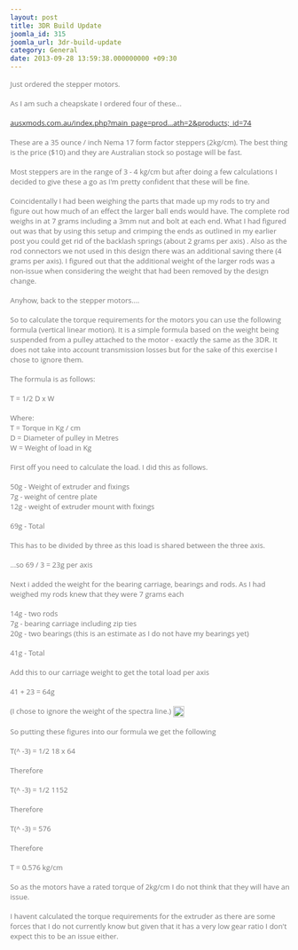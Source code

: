 ```yaml
---
layout: post
title: 3DR Build Update
joomla_id: 315
joomla_url: 3dr-build-update
category: General
date: 2013-09-28 13:59:38.000000000 +09:30
---
```

<p><span style="color: #777777; font-family: 'Open Sans', sans-serif; font-size: 13px;">Just ordered the stepper motors.</span><br style="color: #777777; font-family: 'Open Sans', sans-serif; font-size: 13px;" /><br style="color: #777777; font-family: 'Open Sans', sans-serif; font-size: 13px;" /><span style="color: #777777; font-family: 'Open Sans', sans-serif; font-size: 13px;">As I am such a cheapskate I ordered four of these...</span><br style="color: #777777; font-family: 'Open Sans', sans-serif; font-size: 13px;" /><br style="color: #777777; font-family: 'Open Sans', sans-serif; font-size: 13px;" /><a class="bbcode_url" style="color: #333333; font-family: 'Open Sans', sans-serif; font-size: 13px; outline: none !important;" href="https://web.archive.org/web/20160805210500/http://ausxmods.com.au/index.php?main_page=product_info&amp;cPath=2&amp;products_id=74" target="_blank" rel="nofollow noopener noreferrer">ausxmods.com.au/index.php?main_page=prod...ath=2&amp;products;_id=74</a><br style="color: #777777; font-family: 'Open Sans', sans-serif; font-size: 13px;" /><br style="color: #777777; font-family: 'Open Sans', sans-serif; font-size: 13px;" /><span style="color: #777777; font-family: 'Open Sans', sans-serif; font-size: 13px;">These are a 35 ounce / inch Nema 17 form factor steppers (2kg/cm). The best thing is the price ($10) and they are Australian stock so postage will be fast.</span><br style="color: #777777; font-family: 'Open Sans', sans-serif; font-size: 13px;" /><br style="color: #777777; font-family: 'Open Sans', sans-serif; font-size: 13px;" /><span style="color: #777777; font-family: 'Open Sans', sans-serif; font-size: 13px;">Most steppers are in the range of 3 - 4 kg/cm but after doing a few calculations I decided to give these a go as I'm pretty confident that these will be fine.</span><br style="color: #777777; font-family: 'Open Sans', sans-serif; font-size: 13px;" /><br style="color: #777777; font-family: 'Open Sans', sans-serif; font-size: 13px;" /><span style="color: #777777; font-family: 'Open Sans', sans-serif; font-size: 13px;">Coincidentally I had been weighing the parts that made up my rods to try and figure out how much of an effect the larger ball ends would have. The complete rod weighs in at 7 grams including a 3mm nut and bolt at each end. What I had figured out was that by using this setup and crimping the ends as outlined in my earlier post you could get rid of the backlash springs (about 2 grams per axis) . Also as the rod connectors we not used in this design there was an additional saving there (4 grams per axis). I figured out that the additional weight of the larger rods was a non-issue when considering the weight that had been removed by the design change.</span><br style="color: #777777; font-family: 'Open Sans', sans-serif; font-size: 13px;" /><br style="color: #777777; font-family: 'Open Sans', sans-serif; font-size: 13px;" /><span style="color: #777777; font-family: 'Open Sans', sans-serif; font-size: 13px;">Anyhow, back to the stepper motors....</span><br style="color: #777777; font-family: 'Open Sans', sans-serif; font-size: 13px;" /><br style="color: #777777; font-family: 'Open Sans', sans-serif; font-size: 13px;" /><span style="color: #777777; font-family: 'Open Sans', sans-serif; font-size: 13px;">So to calculate the torque requirements for the motors you can use the following formula (vertical linear motion). It is a simple formula based on the weight being suspended from a pulley attached to the motor - exactly the same as the 3DR. It does not take into account transmission losses but for the sake of this exercise I chose to ignore them.</span><br style="color: #777777; font-family: 'Open Sans', sans-serif; font-size: 13px;" /><br style="color: #777777; font-family: 'Open Sans', sans-serif; font-size: 13px;" /><span style="color: #777777; font-family: 'Open Sans', sans-serif; font-size: 13px;">The formula is as follows:</span><br style="color: #777777; font-family: 'Open Sans', sans-serif; font-size: 13px;" /><br style="color: #777777; font-family: 'Open Sans', sans-serif; font-size: 13px;" /><span style="color: #777777; font-family: 'Open Sans', sans-serif; font-size: 13px;">T = 1/2 D x W</span><br style="color: #777777; font-family: 'Open Sans', sans-serif; font-size: 13px;" /><br style="color: #777777; font-family: 'Open Sans', sans-serif; font-size: 13px;" /><span style="color: #777777; font-family: 'Open Sans', sans-serif; font-size: 13px;">Where:</span><br style="color: #777777; font-family: 'Open Sans', sans-serif; font-size: 13px;" /><span style="color: #777777; font-family: 'Open Sans', sans-serif; font-size: 13px;">T = Torque in Kg / cm</span><br style="color: #777777; font-family: 'Open Sans', sans-serif; font-size: 13px;" /><span style="color: #777777; font-family: 'Open Sans', sans-serif; font-size: 13px;">D = Diameter of pulley in Metres</span><br style="color: #777777; font-family: 'Open Sans', sans-serif; font-size: 13px;" /><span style="color: #777777; font-family: 'Open Sans', sans-serif; font-size: 13px;">W = Weight of load in Kg</span><br style="color: #777777; font-family: 'Open Sans', sans-serif; font-size: 13px;" /><br style="color: #777777; font-family: 'Open Sans', sans-serif; font-size: 13px;" /><span style="color: #777777; font-family: 'Open Sans', sans-serif; font-size: 13px;">First off you need to calculate the load. I did this as follows.</span><br style="color: #777777; font-family: 'Open Sans', sans-serif; font-size: 13px;" /><br style="color: #777777; font-family: 'Open Sans', sans-serif; font-size: 13px;" /><span style="color: #777777; font-family: 'Open Sans', sans-serif; font-size: 13px;">50g - Weight of extruder and fixings</span><br style="color: #777777; font-family: 'Open Sans', sans-serif; font-size: 13px;" /><span style="color: #777777; font-family: 'Open Sans', sans-serif; font-size: 13px;">7g - weight of centre plate</span><br style="color: #777777; font-family: 'Open Sans', sans-serif; font-size: 13px;" /><span style="color: #777777; font-family: 'Open Sans', sans-serif; font-size: 13px;">12g - weight of extruder mount with fixings</span><br style="color: #777777; font-family: 'Open Sans', sans-serif; font-size: 13px;" /><br style="color: #777777; font-family: 'Open Sans', sans-serif; font-size: 13px;" /><span style="color: #777777; font-family: 'Open Sans', sans-serif; font-size: 13px;">69g - Total</span><br style="color: #777777; font-family: 'Open Sans', sans-serif; font-size: 13px;" /><br style="color: #777777; font-family: 'Open Sans', sans-serif; font-size: 13px;" /><span style="color: #777777; font-family: 'Open Sans', sans-serif; font-size: 13px;">This has to be divided by three as this load is shared between the three axis.</span><br style="color: #777777; font-family: 'Open Sans', sans-serif; font-size: 13px;" /><br style="color: #777777; font-family: 'Open Sans', sans-serif; font-size: 13px;" /><span style="color: #777777; font-family: 'Open Sans', sans-serif; font-size: 13px;">...so 69 / 3 = 23g per axis</span><br style="color: #777777; font-family: 'Open Sans', sans-serif; font-size: 13px;" /><br style="color: #777777; font-family: 'Open Sans', sans-serif; font-size: 13px;" /><span style="color: #777777; font-family: 'Open Sans', sans-serif; font-size: 13px;">Next i added the weight for the bearing carriage, bearings and rods. As I had weighed my rods knew that they were 7 grams each</span><br style="color: #777777; font-family: 'Open Sans', sans-serif; font-size: 13px;" /><br style="color: #777777; font-family: 'Open Sans', sans-serif; font-size: 13px;" /><span style="color: #777777; font-family: 'Open Sans', sans-serif; font-size: 13px;">14g - two rods</span><br style="color: #777777; font-family: 'Open Sans', sans-serif; font-size: 13px;" /><span style="color: #777777; font-family: 'Open Sans', sans-serif; font-size: 13px;">7g - bearing carriage including zip ties</span><br style="color: #777777; font-family: 'Open Sans', sans-serif; font-size: 13px;" /><span style="color: #777777; font-family: 'Open Sans', sans-serif; font-size: 13px;">20g - two bearings (this is an estimate as I do not have my bearings yet)</span><br style="color: #777777; font-family: 'Open Sans', sans-serif; font-size: 13px;" /><br style="color: #777777; font-family: 'Open Sans', sans-serif; font-size: 13px;" /><span style="color: #777777; font-family: 'Open Sans', sans-serif; font-size: 13px;">41g - Total</span><br style="color: #777777; font-family: 'Open Sans', sans-serif; font-size: 13px;" /><br style="color: #777777; font-family: 'Open Sans', sans-serif; font-size: 13px;" /><span style="color: #777777; font-family: 'Open Sans', sans-serif; font-size: 13px;">Add this to our carriage weight to get the total load per axis</span><br style="color: #777777; font-family: 'Open Sans', sans-serif; font-size: 13px;" /><br style="color: #777777; font-family: 'Open Sans', sans-serif; font-size: 13px;" /><span style="color: #777777; font-family: 'Open Sans', sans-serif; font-size: 13px;">41 + 23 = 64g</span><br style="color: #777777; font-family: 'Open Sans', sans-serif; font-size: 13px;" /><br style="color: #777777; font-family: 'Open Sans', sans-serif; font-size: 13px;" /><span style="color: #777777; font-family: 'Open Sans', sans-serif; font-size: 13px;">(I chose to ignore the weight of the spectra line.) </span><img class="bbcode_smiley" style="max-width: 100%; height: auto; vertical-align: middle; border: 0px; max-height: 800px; color: #777777; font-family: 'Open Sans', sans-serif; font-size: 13px;" title=":side:" src="https://web.archive.org/web/20160805210500im_/http://fabribles.com/media/kunena/emoticons/sideways.png" alt=":side:" width="20" height="20" /><br style="color: #777777; font-family: 'Open Sans', sans-serif; font-size: 13px;" /><br style="color: #777777; font-family: 'Open Sans', sans-serif; font-size: 13px;" /><span style="color: #777777; font-family: 'Open Sans', sans-serif; font-size: 13px;">So putting these figures into our formula we get the following</span><br style="color: #777777; font-family: 'Open Sans', sans-serif; font-size: 13px;" /><br style="color: #777777; font-family: 'Open Sans', sans-serif; font-size: 13px;" /><span style="color: #777777; font-family: 'Open Sans', sans-serif; font-size: 13px;">T(^ -3) = 1/2 18 x 64</span><br style="color: #777777; font-family: 'Open Sans', sans-serif; font-size: 13px;" /><br style="color: #777777; font-family: 'Open Sans', sans-serif; font-size: 13px;" /><span style="color: #777777; font-family: 'Open Sans', sans-serif; font-size: 13px;">Therefore</span><br style="color: #777777; font-family: 'Open Sans', sans-serif; font-size: 13px;" /><br style="color: #777777; font-family: 'Open Sans', sans-serif; font-size: 13px;" /><span style="color: #777777; font-family: 'Open Sans', sans-serif; font-size: 13px;">T(^ -3) = 1/2 1152</span><br style="color: #777777; font-family: 'Open Sans', sans-serif; font-size: 13px;" /><br style="color: #777777; font-family: 'Open Sans', sans-serif; font-size: 13px;" /><span style="color: #777777; font-family: 'Open Sans', sans-serif; font-size: 13px;">Therefore</span><br style="color: #777777; font-family: 'Open Sans', sans-serif; font-size: 13px;" /><br style="color: #777777; font-family: 'Open Sans', sans-serif; font-size: 13px;" /><span style="color: #777777; font-family: 'Open Sans', sans-serif; font-size: 13px;">T(^ -3) = 576</span><br style="color: #777777; font-family: 'Open Sans', sans-serif; font-size: 13px;" /><br style="color: #777777; font-family: 'Open Sans', sans-serif; font-size: 13px;" /><span style="color: #777777; font-family: 'Open Sans', sans-serif; font-size: 13px;">Therefore</span><br style="color: #777777; font-family: 'Open Sans', sans-serif; font-size: 13px;" /><br style="color: #777777; font-family: 'Open Sans', sans-serif; font-size: 13px;" /><span style="color: #777777; font-family: 'Open Sans', sans-serif; font-size: 13px;">T = 0.576 kg/cm</span><br style="color: #777777; font-family: 'Open Sans', sans-serif; font-size: 13px;" /><br style="color: #777777; font-family: 'Open Sans', sans-serif; font-size: 13px;" /><span style="color: #777777; font-family: 'Open Sans', sans-serif; font-size: 13px;">So as the motors have a rated torque of 2kg/cm I do not think that they will have an issue.</span><br style="color: #777777; font-family: 'Open Sans', sans-serif; font-size: 13px;" /><br style="color: #777777; font-family: 'Open Sans', sans-serif; font-size: 13px;" /><span style="color: #777777; font-family: 'Open Sans', sans-serif; font-size: 13px;">I havent calculated the torque requirements for the extruder as there are some forces that I do not currently know but given that it has a very low gear ratio I don't expect this to be an issue either.</span></p>
